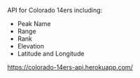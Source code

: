 API for Colorado 14ers including:
- Peak Name
- Range
- Rank
- Elevation
- Latitude and Longitude

https://colorado-14ers-api.herokuapp.com/